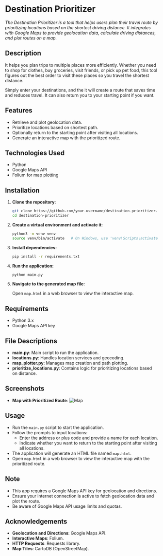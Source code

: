 # Destination Prioritizer

*The Destination Prioritizer is a tool that helps users plan their travel route by prioritizing locations based on the shortest driving distance. It integrates with Google Maps to provide geolocation data, calculate driving distances, and plot routes on a map.*

## Description

It helps you plan trips to multiple places more efficiently. Whether you need to shop for clothes, buy groceries, visit friends, or pick up pet food, this tool figures out the best order to visit these places so you travel the shortest distance.

Simply enter your destinations, and the it will create a route that saves time and reduces travel. It can also return you to your starting point if you want.


## Features

- Retrieve and plot geolocation data.
- Prioritize locations based on shortest path.
- Optionally return to the starting point after visiting all locations.
- Generate an interactive map with the prioritized route.

## Technologies Used

- Python
- Google Maps API
- Folium for map plotting

## Installation

1. **Clone the repository:**

    ```bash
    git clone https://github.com/your-username/destination-prioritizer.git
    cd destination-prioritizer
    ```

2. **Create a virtual environment and activate it:**

    ```bash
    python3 -m venv venv
    source venv/bin/activate   # On Windows, use 'venv\Scripts\activate'
    ```

3. **Install dependencies:**

    ```bash
    pip install -r requirements.txt
    ```

4. **Run the application:**

    ```bash
    python main.py
    ```

5. **Navigate to the generated map file:**

    Open `map.html` in a web browser to view the interactive map.

## Requirements

- Python 3.x
- Google Maps API key

## File Descriptions

- **main.py**: Main script to run the application.
- **locations.py**: Handles location services and geocoding.
- **map_plotter.py**: Manages map creation and path plotting.
- **prioritize_locations.py**: Contains logic for prioritizing locations based on distance.

## Screenshots

- **Map with Prioritized Route**:
  ![Map](screenshots/map-example.png)

## Usage

- Run the `main.py` script to start the application.
- Follow the prompts to input locations:
  - Enter the address or plus code and provide a name for each location.
  - Indicate whether you want to return to the starting point after visiting all locations.
- The application will generate an HTML file named `map.html`.
- Open `map.html` in a web browser to view the interactive map with the prioritized route.

## Note

- This app requires a Google Maps API key for geolocation and directions.
- Ensure your internet connection is active to fetch geolocation data and plot the route.
- Be aware of Google Maps API usage limits and quotas.

## Acknowledgements

- **Geolocation and Directions**: Google Maps API.
- **Interactive Maps**: Folium.
- **HTTP Requests**: Requests library.
- **Map Tiles**: CartoDB (OpenStreetMap).

